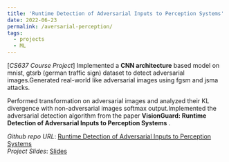 ```yaml
---
title: 'Runtime Detection of Adversarial Inputs to Perception Systems'
date: 2022-06-23
permalink: /aversarial-perception/
tags:
  - projects
  - ML
---
```


[*CS637 Course Project*] Implemented a **CNN architecture** based model on mnist, gtsrb (german traffic sign) dataset to detect adversarial images.Generated real-world like adversarial images using fgsm and jsma attacks.

Performed transformation on adversarial images and analyzed their KL divergence with non-adversarial images softmax output.Implemented the adversarial detection algorithm from the paper **VisionGuard: Runtime Detection of Adversarial Inputs to Perception Systems** .
 
*Github repo URL*: [Runtime Detection of Adversarial Inputs to Perception Systems](https://github.com/Nanirudh/ECPS-CS637-Vision-guard-Project)  
*Project Slides*:  [Slides](https://docs.google.com/presentation/d/1sIYpY_pEm0Q12boVqtbpuw8bBGk04nIhT1Ao-4gobiY/edit?usp=share_link)
